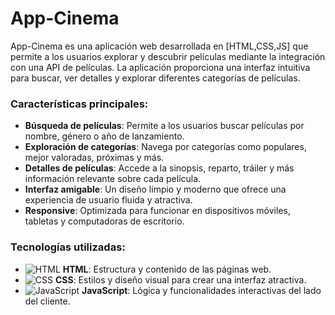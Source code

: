 # App-Cinema
App-Cinema es una aplicación web desarrollada en [HTML,CSS,JS] que permite a los usuarios explorar y descubrir películas mediante la integración con una API de películas. La aplicación proporciona una interfaz intuitiva para buscar, ver detalles y explorar diferentes categorías de películas.



### Características principales:
- **Búsqueda de películas**: Permite a los usuarios buscar películas por nombre, género o año de lanzamiento.
- **Exploración de categorías**: Navega por categorías como populares, mejor valoradas, próximas y más.
- **Detalles de películas**: Accede a la sinopsis, reparto, tráiler y más información relevante sobre cada película.
- **Interfaz amigable**: Un diseño limpio y moderno que ofrece una experiencia de usuario fluida y atractiva.
- **Responsive**: Optimizada para funcionar en dispositivos móviles, tabletas y computadoras de escritorio.

### Tecnologías utilizadas:

- ![HTML](https://img.shields.io/badge/HTML5-E34F26?style=for-the-badge&logo=html5&logoColor=white) **HTML**: Estructura y contenido de las páginas web.
- ![CSS](https://img.shields.io/badge/CSS3-1572B6?style=for-the-badge&logo=css3&logoColor=white) **CSS**: Estilos y diseño visual para crear una interfaz atractiva.
- ![JavaScript](https://img.shields.io/badge/JavaScript-F7DF1E?style=for-the-badge&logo=javascript&logoColor=black) **JavaScript**: Lógica y funcionalidades interactivas del lado del cliente.


